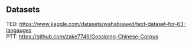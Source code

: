 ## Datasets
TED: https://www.kaggle.com/datasets/wahabjawed/text-dataset-for-63-langauges  
PTT: https://github.com/zake7749/Gossiping-Chinese-Corpus
